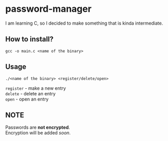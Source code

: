 # password-manager

I am learning C, so I decided to make something that is kinda intermediate.

## How to install?
```shell
gcc -o main.c <name of the binary>
```

## Usage
```shell
./<name of the binary> <register/delete/open>
```

`register` - make a new entry<br/>
`delete` - delete an entry<br/>
`open` - open an entry<br/>

## NOTE
Passwords are **not encrypted**.<br/>
Encryption will be added *soon*.
